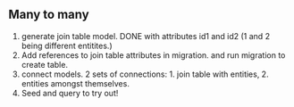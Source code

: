 ## Many to many

1. generate join table model. DONE with attributes id1 and id2 (1 and 2 being different entitites.)
2. Add references to join table attributes in migration. and run migration to create table.
3. connect models. 2 sets of connections: 1. join table with entities, 2. entities amongst themselves.
4. Seed and query to try out!
